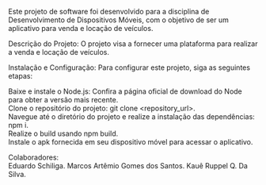 Este projeto de software foi desenvolvido para a disciplina de Desenvolvimento de Dispositivos Móveis, com o objetivo de ser um aplicativo para venda e locação de veículos.

Descrição do Projeto:
O projeto visa a fornecer uma plataforma para realizar a venda e locação de veículos.

Instalação e Configuração:
Para configurar este projeto, siga as seguintes etapas:

Baixe e instale o Node.js: Confira a página oficial de download do Node para obter a versão mais recente.  
Clone o repositório do projeto: git clone <repository_url>.  
Navegue até o diretório do projeto e realize a instalação das dependências: npm i.  
Realize o build usando npm build.  
Instale o apk fornecida em seu dispositivo móvel para acessar o aplicativo.
  
Colaboradores:  
Eduardo Schiliga. 
Marcos Artêmio Gomes dos Santos. 
Kauê Ruppel Q. Da Silva. 